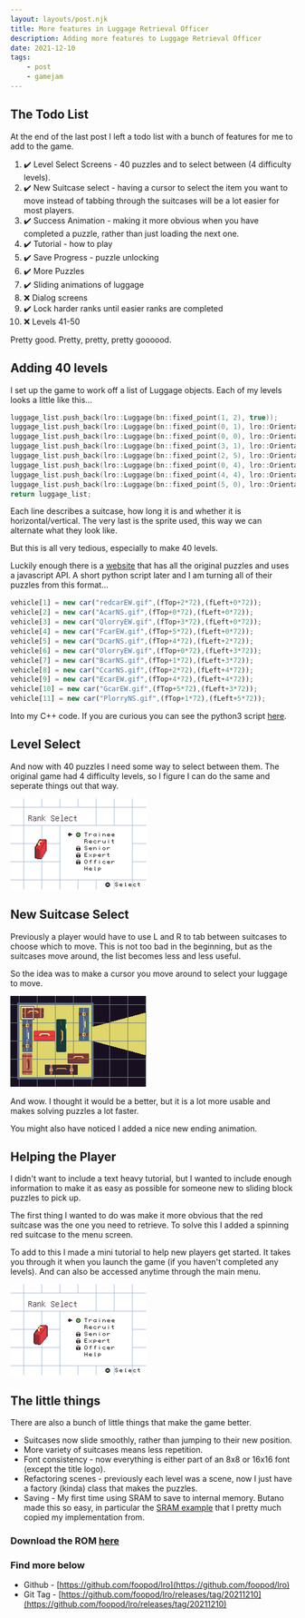 ```yaml
---
layout: layouts/post.njk
title: More features in Luggage Retrieval Officer
description: Adding more features to Luggage Retrieval Officer
date: 2021-12-10
tags: 
    - post
    - gamejam
---
```


## The Todo List

At the end of the last post I left a todo list with a bunch of features for me to add to the game.

1. ✔️ Level Select Screens - 40 puzzles and to select between (4 difficulty levels).
2. ✔️ New Suitcase select - having a cursor to select the item you want to move instead of tabbing through the suitcases will be a lot easier for most players.
3. ✔️ Success Animation - making it more obvious when you have completed a puzzle, rather than just loading the next one.
4. ✔️ Tutorial - how to play
5. ✔️ Save Progress - puzzle unlocking
6. ✔️ More Puzzles
7. ✔️ Sliding animations of luggage
8. ❌ Dialog screens
9. ✔️ Lock harder ranks until easier ranks are completed
10. ❌ Levels 41-50


Pretty good. Pretty, pretty, pretty goooood.

## Adding 40 levels

I set up the game to work off a list of Luggage objects. Each of my levels looks a little like this...

``` cpp
luggage_list.push_back(lro::Luggage(bn::fixed_point(1, 2), true));
luggage_list.push_back(lro::Luggage(bn::fixed_point(0, 1), lro::Orientation::Vertical, 3, 0));
luggage_list.push_back(lro::Luggage(bn::fixed_point(0, 0), lro::Orientation::Horizontal, 2, 0));
luggage_list.push_back(lro::Luggage(bn::fixed_point(3, 1), lro::Orientation::Vertical, 3, 1));
luggage_list.push_back(lro::Luggage(bn::fixed_point(2, 5), lro::Orientation::Horizontal, 3, 2));
luggage_list.push_back(lro::Luggage(bn::fixed_point(0, 4), lro::Orientation::Vertical, 2, 1));
luggage_list.push_back(lro::Luggage(bn::fixed_point(4, 4), lro::Orientation::Horizontal, 2, 2));
luggage_list.push_back(lro::Luggage(bn::fixed_point(5, 0), lro::Orientation::Vertical, 3, 3));
return luggage_list;
```

Each line describes a suitcase, how long it is and whether it is horizontal/vertical. The very last is the sprite used, this way we can alternate what they look like.

But this is all very tedious, especially to make 40 levels.

Luckily enough there is a [website](http://mathsonline.org/game/jam.html?2) that has all the original puzzles and uses a javascript API. A short python script later and I am turning all of their puzzles from this format...

``` js
vehicle[1] = new car("redcarEW.gif",(fTop+2*72),(fLeft+0*72));
vehicle[2] = new car("AcarNS.gif",(fTop+0*72),(fLeft+0*72));
vehicle[3] = new car("QlorryEW.gif",(fTop+3*72),(fLeft+0*72));
vehicle[4] = new car("FcarEW.gif",(fTop+5*72),(fLeft+0*72));
vehicle[5] = new car("DcarNS.gif",(fTop+4*72),(fLeft+2*72));
vehicle[6] = new car("OlorryEW.gif",(fTop+0*72),(fLeft+3*72));
vehicle[7] = new car("BcarNS.gif",(fTop+1*72),(fLeft+3*72));
vehicle[8] = new car("CcarNS.gif",(fTop+2*72),(fLeft+4*72));
vehicle[9] = new car("EcarEW.gif",(fTop+4*72),(fLeft+4*72));
vehicle[10] = new car("GcarEW.gif",(fTop+5*72),(fLeft+3*72));
vehicle[11] = new car("PlorryNS.gif",(fTop+1*72),(fLeft+5*72));
```

Into my C++ code. If you are curious you can see the python3 script [here](https://gist.github.com/foopod/98decff452319b69dea170f626a78f32). 

## Level Select

And now with 40 puzzles I need some way to select between them. The original game had 4 difficulty levels, so I figure I can do the same and seperate things out that way.

![](/img/level-select.gif)


## New Suitcase Select

Previously a player would have to use L and R to tab between suitcases to choose which to move. This is not too bad in the beginning, but as the suitcases move around, the list becomes less and less useful.

So the idea was to make a cursor you move around to select your luggage to move.

![](/img/lro-select.gif)

And wow. I thought it would be a better, but it is a lot more usable and makes solving puzzles a lot faster.

You might also have noticed I added a nice new ending animation.

## Helping the Player

I didn't want to include a text heavy tutorial, but I wanted to include enough information to make it as easy as possible for someone new to sliding block puzzles to pick up.

The first thing I wanted to do was make it more obvious that the red suitcase was the one you need to retrieve. To solve this I added a spinning red suitcase to the menu screen.

To add to this I made a mini tutorial to help new players get started. It takes you through it when you launch the game (if you haven't completed any levels). And can also be accessed anytime through the main menu.

![](/img/help.gif)


## The little things

There are also a bunch of little things that make the game better.

+ Suitcases now slide smoothly, rather than jumping to their new position.
+ More variety of suitcases means less repetition.
+ Font consistency - now everything is either part of an 8x8 or 16x16 font (except the title logo).
+ Refactoring scenes - previously each level was a scene, now I just have a factory (kinda) class that makes the puzzles.
+ Saving - My first time using SRAM to save to internal memory. Butano made this so easy, in particular the [SRAM example](https://github.com/GValiente/butano/tree/master/examples/sram) that I pretty much copied my implementation from.

### Download the ROM [here](https://github.com/foopod/lro/releases/download/20211210/lro.gba)


### Find more below

+ Github - [https://github.com/foopod/lro](https://github.com/foopod/lro)
+ Git Tag - [https://github.com/foopod/lro/releases/tag/20211210](https://github.com/foopod/lro/releases/tag/20211210)